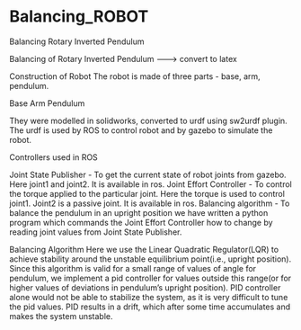 # Balancing_ROBOT
Balancing Rotary Inverted Pendulum

Balancing of Rotary Inverted Pendulum   ---> convert to latex

Construction of Robot
The robot is made of three parts - base, arm, pendulum.
   
   Base 	 			Arm 				   Pendulum

They were modelled in solidworks, converted to urdf using sw2urdf plugin. The urdf is used by ROS to control robot and by  gazebo to simulate the robot.

Controllers used in ROS

Joint State Publisher - To get the current state of robot joints from gazebo. Here joint1 and joint2. It is available in ros.
Joint Effort Controller - To control the torque applied to the particular joint. Here the torque is used to control joint1. Joint2 is a passive joint. It is available in ros.
Balancing algorithm - To balance the pendulum in an upright position we have written a python program which commands the Joint Effort Controller how to change by reading joint values from Joint State Publisher.

Balancing Algorithm
Here we use the Linear Quadratic Regulator(LQR) to achieve stability around the unstable equilibrium point(i.e., upright position). Since this algorithm is valid for a small range of values of angle for pendulum, we implement a pid controller for values outside this range(or for higher values of deviations in pendulum’s upright position). PID controller alone would not be able to stabilize the system, as it is very difficult to tune the pid values. PID results in a drift, which after some time accumulates and makes the system unstable. 
